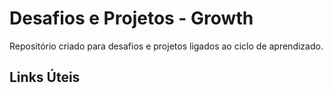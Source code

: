 # Desafios e Projetos - Growth
Repositório criado para desafios e projetos ligados ao ciclo de aprendizado.

## Links Úteis

